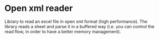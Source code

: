 # Open xml reader

Library to read an excel file in open xml format (high performance). The library reads a sheet and parse it in a buffered way (i.e. you can control the read flow, in order to have a better memory management).